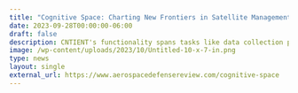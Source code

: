 ```yaml
---
title: "Cognitive Space: Charting New Frontiers in Satellite Management with AI"
date: 2023-09-28T00:00:00-06:00
draft: false
description: CNTIENT's functionality spans tasks like data collection planning sessions for remote
image: /wp-content/uploads/2023/10/Untitled-10-x-7-in.png
type: news
layout: single
external_url: https://www.aerospacedefensereview.com/cognitive-space
---
```

